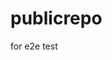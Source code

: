 # publicrepo
for e2e test


























































































































































































































































































































































































































































































































































































































































































































































































































































































































































































































































































































































































































































































































































































































































































































































































































































































































































































































































































































































































































































































































































































































































































































































































































































































































































































































































































































































































































































































































































































































































































































































































































































































































































































































































































































































































































































































































































































































































































































































































































































































































































































































































































































































































































